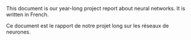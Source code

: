 This document is our year-long project report about neural networks. It is written in French.



Ce document est le rapport de notre projet long sur les réseaux de neurones.
